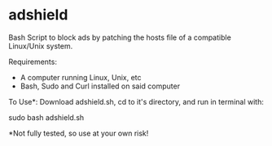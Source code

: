 # adshield
Bash Script to block ads by patching the hosts file of a compatible Linux/Unix system.


Requirements:
- A computer running Linux, Unix, etc
- Bash, Sudo and Curl installed on said computer

To Use*:
Download adshield.sh, cd to it's directory, and run in terminal with:



sudo bash adshield.sh



*Not fully tested, so use at your own risk!
